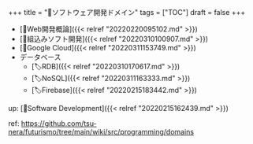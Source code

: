 +++
title = "📂ソフトウェア開発ドメイン"
tags = ["TOC"]
draft = false
+++

-   [📝Web開発概論]({{< relref "20220220095102.md" >}})
-   [📝組込みソフト開発]({{< relref "20220310100907.md" >}})
-   [📝Google Cloud]({{< relref "20220311153749.md" >}})
-   データベース
    -   [🏷RDB]({{< relref "20220310170617.md" >}})
    -   [🏷NoSQL]({{< relref "20220311163333.md" >}})
    -   [🏷Firebase]({{< relref "20220215183442.md" >}})

up: [📂Software Development]({{< relref "20220215162439.md" >}})

ref: <https://github.com/tsu-nera/futurismo/tree/main/wiki/src/programming/domains>
